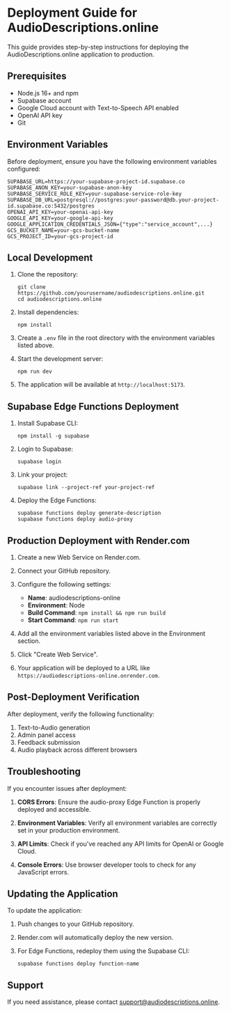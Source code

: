 # Deployment Guide for AudioDescriptions.online

This guide provides step-by-step instructions for deploying the AudioDescriptions.online application to production.

## Prerequisites

- Node.js 16+ and npm
- Supabase account
- Google Cloud account with Text-to-Speech API enabled
- OpenAI API key
- Git

## Environment Variables

Before deployment, ensure you have the following environment variables configured:

```
SUPABASE_URL=https://your-supabase-project-id.supabase.co
SUPABASE_ANON_KEY=your-supabase-anon-key
SUPABASE_SERVICE_ROLE_KEY=your-supabase-service-role-key
SUPABASE_DB_URL=postgresql://postgres:your-password@db.your-project-id.supabase.co:5432/postgres
OPENAI_API_KEY=your-openai-api-key
GOOGLE_API_KEY=your-google-api-key
GOOGLE_APPLICATION_CREDENTIALS_JSON={"type":"service_account",...}
GCS_BUCKET_NAME=your-gcs-bucket-name
GCS_PROJECT_ID=your-gcs-project-id
```

## Local Development

1. Clone the repository:
   ```
   git clone https://github.com/yourusername/audiodescriptions.online.git
   cd audiodescriptions.online
   ```

2. Install dependencies:
   ```
   npm install
   ```

3. Create a `.env` file in the root directory with the environment variables listed above.

4. Start the development server:
   ```
   npm run dev
   ```

5. The application will be available at `http://localhost:5173`.

## Supabase Edge Functions Deployment

1. Install Supabase CLI:
   ```
   npm install -g supabase
   ```

2. Login to Supabase:
   ```
   supabase login
   ```

3. Link your project:
   ```
   supabase link --project-ref your-project-ref
   ```

4. Deploy the Edge Functions:
   ```
   supabase functions deploy generate-description
   supabase functions deploy audio-proxy
   ```

## Production Deployment with Render.com

1. Create a new Web Service on Render.com.

2. Connect your GitHub repository.

3. Configure the following settings:
   - **Name**: audiodescriptions-online
   - **Environment**: Node
   - **Build Command**: `npm install && npm run build`
   - **Start Command**: `npm run start`

4. Add all the environment variables listed above in the Environment section.

5. Click "Create Web Service".

6. Your application will be deployed to a URL like `https://audiodescriptions-online.onrender.com`.

## Post-Deployment Verification

After deployment, verify the following functionality:

1. Text-to-Audio generation
2. Admin panel access
3. Feedback submission
4. Audio playback across different browsers

## Troubleshooting

If you encounter issues after deployment:

1. **CORS Errors**: Ensure the audio-proxy Edge Function is properly deployed and accessible.

2. **Environment Variables**: Verify all environment variables are correctly set in your production environment.

3. **API Limits**: Check if you've reached any API limits for OpenAI or Google Cloud.

4. **Console Errors**: Use browser developer tools to check for any JavaScript errors.

## Updating the Application

To update the application:

1. Push changes to your GitHub repository.

2. Render.com will automatically deploy the new version.

3. For Edge Functions, redeploy them using the Supabase CLI:
   ```
   supabase functions deploy function-name
   ```

## Support

If you need assistance, please contact support@audiodescriptions.online.
